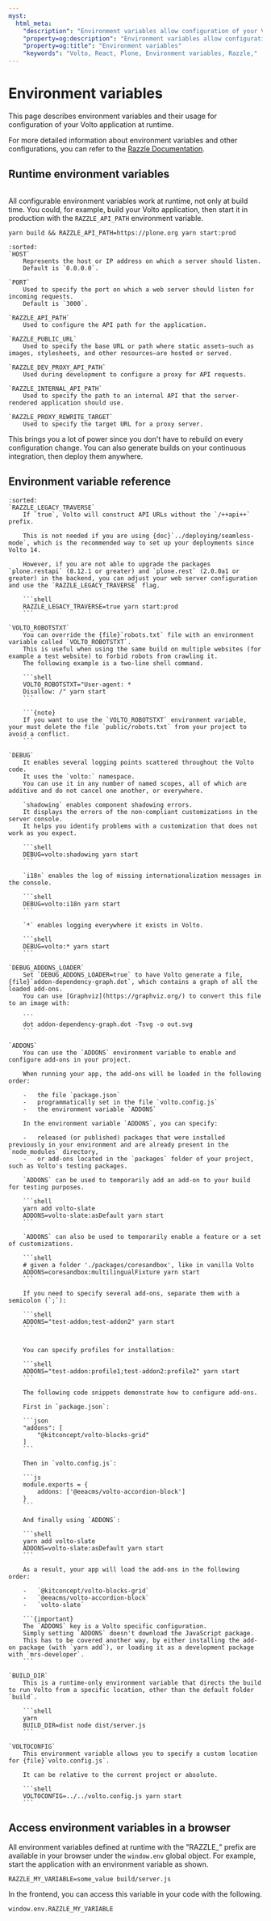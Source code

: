 ```yaml
---
myst:
  html_meta:
    "description": "Environment variables allow configuration of your Volto application at runtime."
    "property=og:description": "Environment variables allow configuration of your Volto application at runtime."
    "property=og:title": "Environment variables"
    "keywords": "Volto, React, Plone, Environment variables, Razzle,"
---
```


# Environment variables

This page describes environment variables and their usage for configuration of your Volto application at runtime.

For more detailed information about environment variables and other configurations, you can refer to the [Razzle Documentation](https://razzlejs.org/docs/environment-variables).


## Runtime environment variables

```{versionadded} 13
```

All configurable environment variables work at runtime, not only at build time.
You could, for example, build your Volto application, then start it in production with the `RAZZLE_API_PATH` environment variable.

```shell
yarn build && RAZZLE_API_PATH=https://plone.org yarn start:prod
```

```{glossary}
:sorted:
`HOST`
    Represents the host or IP address on which a server should listen.
    Default is `0.0.0.0`.

`PORT`
    Used to specify the port on which a web server should listen for incoming requests.
    Default is `3000`.

`RAZZLE_API_PATH`
    Used to configure the API path for the application.

`RAZZLE_PUBLIC_URL`
    Used to specify the base URL or path where static assets—such as images, stylesheets, and other resources—are hosted or served.

`RAZZLE_DEV_PROXY_API_PATH`
    Used during development to configure a proxy for API requests.

`RAZZLE_INTERNAL_API_PATH`
    Used to specify the path to an internal API that the server-rendered application should use.

`RAZZLE_PROXY_REWRITE_TARGET`
    Used to specify the target URL for a proxy server.
```

This brings you a lot of power since you don't have to rebuild on every configuration change.
You can also generate builds on your continuous integration, then deploy them anywhere.


## Environment variable reference

```{glossary}
:sorted:
`RAZZLE_LEGACY_TRAVERSE`
    If `true`, Volto will construct API URLs without the `/++api++` prefix.

    This is not needed if you are using {doc}`../deploying/seamless-mode`, which is the recommended way to set up your deployments since Volto 14.

    However, if you are not able to upgrade the packages `plone.restapi` (8.12.1 or greater) and `plone.rest` (2.0.0a1 or greater) in the backend, you can adjust your web server configuration and use the `RAZZLE_LEGACY_TRAVERSE` flag.

    ```shell
    RAZZLE_LEGACY_TRAVERSE=true yarn start:prod
    ```

`VOLTO_ROBOTSTXT`
    You can override the {file}`robots.txt` file with an environment variable called `VOLTO_ROBOTSTXT`.
    This is useful when using the same build on multiple websites (for example a test website) to forbid robots from crawling it.
    The following example is a two-line shell command.

    ```shell
    VOLTO_ROBOTSTXT="User-agent: *
    Disallow: /" yarn start
    ```

    ```{note}
    If you want to use the `VOLTO_ROBOTSTXT` environment variable, your must delete the file `public/robots.txt` from your project to avoid a conflict.
    ```

`DEBUG`
    It enables several logging points scattered throughout the Volto code.
    It uses the `volto:` namespace.
    You can use it in any number of named scopes, all of which are additive and do not cancel one another, or everywhere.

    `shadowing` enables component shadowing errors.
    It displays the errors of the non-compliant customizations in the server console.
    It helps you identify problems with a customization that does not work as you expect.

    ```shell
    DEBUG=volto:shadowing yarn start
    ```

    `i18n` enables the log of missing internationalization messages in the console.

    ```shell
    DEBUG=volto:i18n yarn start
    ```

    `*` enables logging everywhere it exists in Volto.

    ```shell
    DEBUG=volto:* yarn start
    ```

`DEBUG_ADDONS_LOADER`
    Set `DEBUG_ADDONS_LOADER=true` to have Volto generate a file, {file}`addon-dependency-graph.dot`, which contains a graph of all the loaded add-ons.
    You can use [Graphviz](https://graphviz.org/) to convert this file to an image with:

    ```
    dot addon-dependency-graph.dot -Tsvg -o out.svg
    ```

`ADDONS`
    You can use the `ADDONS` environment variable to enable and configure add-ons in your project.

    When running your app, the add-ons will be loaded in the following order:

    -   the file `package.json`
    -   programmatically set in the file `volto.config.js`
    -   the environment variable `ADDONS`

    In the environment variable `ADDONS`, you can specify:

    -   released (or published) packages that were installed previously in your environment and are already present in the `node_modules` directory,
    -   or add-ons located in the `packages` folder of your project, such as Volto's testing packages.

    `ADDONS` can be used to temporarily add an add-on to your build for testing purposes.

    ```shell
    yarn add volto-slate
    ADDONS=volto-slate:asDefault yarn start
    ```

    `ADDONS` can also be used to temporarily enable a feature or a set of customizations.

    ```shell
    # given a folder './packages/coresandbox', like in vanilla Volto
    ADDONS=coresandbox:multilingualFixture yarn start
    ```

    If you need to specify several add-ons, separate them with a semicolon (`;`):

    ```shell
    ADDONS="test-addon;test-addon2" yarn start
    ```

    
    You can specify profiles for installation:
    
    ```shell
    ADDONS="test-addon:profile1;test-addon2:profile2" yarn start
    ```

    The following code snippets demonstrate how to configure add-ons.

    First in `package.json`:
    
    ```json
    "addons": [
        "@kitconcept/volto-blocks-grid"
    ]
    ```

    Then in `volto.config.js`:

    ```js
    module.exports = {
        addons: ['@eeacms/volto-accordion-block']
    }
    ```

    And finally using `ADDONS`:

    ```shell
    yarn add volto-slate
    ADDONS=volto-slate:asDefault yarn start
    ```

    As a result, your app will load the add-ons in the following order:

    -   `@kitconcept/volto-blocks-grid`
    -   `@eeacms/volto-accordion-block`
    -   `volto-slate`

    ```{important}
    The `ADDONS` key is a Volto specific configuration.
    Simply setting `ADDONS` doesn't download the JavaScript package.
    This has to be covered another way, by either installing the add-on package (with `yarn add`), or loading it as a development package with `mrs-developer`.
    ```

`BUILD_DIR`
    This is a runtime-only environment variable that directs the build to run Volto from a specific location, other than the default folder `build`.

    ```shell
    yarn
    BUILD_DIR=dist node dist/server.js
    ```

`VOLTOCONFIG`
    This environment variable allows you to specify a custom location for {file}`volto.config.js`.

    It can be relative to the current project or absolute.

    ```shell
    VOLTOCONFIG=../../volto.config.js yarn start
    ```
```


## Access environment variables in a browser

All environment variables defined at runtime with the "RAZZLE_" prefix are available in your browser under the `window.env` global object.
For example, start the application with an environment variable as shown.

```shell
RAZZLE_MY_VARIABLE=some_value build/server.js
```

In the frontend, you can access this variable in your code with the following.

```shell
window.env.RAZZLE_MY_VARIABLE
```
